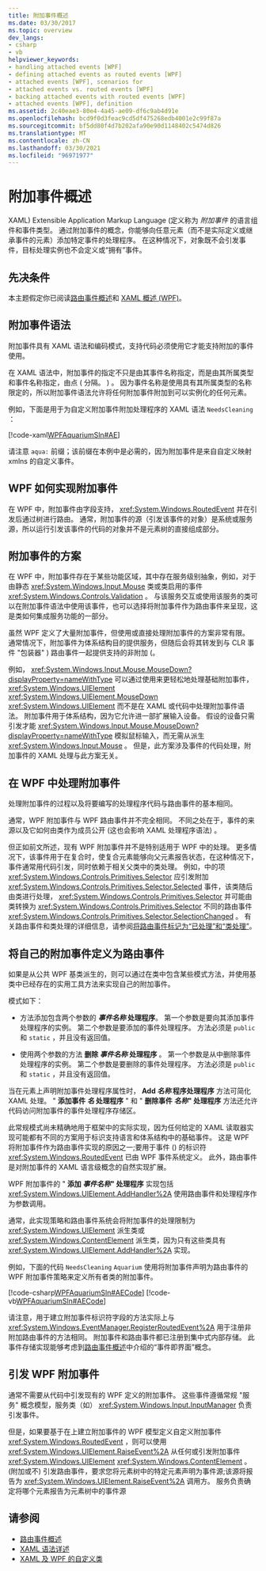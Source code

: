 ```yaml
---
title: 附加事件概述
ms.date: 03/30/2017
ms.topic: overview
dev_langs:
- csharp
- vb
helpviewer_keywords:
- handling attached events [WPF]
- defining attached events as routed events [WPF]
- attached events [WPF], scenarios for
- attached events vs. routed events [WPF]
- backing attached events with routed events [WPF]
- attached events [WPF], definition
ms.assetid: 2c40eae3-80e4-4a45-ae09-df6c9ab4d91e
ms.openlocfilehash: bcd9f0d3feac9cd5df475268edb4001e2c99f87a
ms.sourcegitcommit: bf5dd80f4d7b202afa90e90d1148402c5474d826
ms.translationtype: MT
ms.contentlocale: zh-CN
ms.lasthandoff: 03/30/2021
ms.locfileid: "96971977"
---
```

# <a name="attached-events-overview"></a>附加事件概述

XAML) Extensible Application Markup Language (定义称为 *附加事件* 的语言组件和事件类型。 通过附加事件的概念，你能够向任意元素（而不是实际定义或继承事件的元素）添加特定事件的处理程序。 在这种情况下，对象既不会引发事件，目标处理实例也不会定义或“拥有”事件。  

<a name="prerequisites"></a>
## <a name="prerequisites"></a>先决条件  
 本主题假定你已阅读[路由事件概述](routed-events-overview.md)和 [XAML 概述 (WPF)](/dotnet/desktop-wpf/fundamentals/xaml)。  
  
<a name="Syntax"></a>
## <a name="attached-event-syntax"></a>附加事件语法  
 附加事件具有 XAML 语法和编码模式，支持代码必须使用它才能支持附加的事件使用。  
  
 在 XAML 语法中，附加事件的指定不只是由其事件名称指定，而是由其所属类型和事件名称指定，由点 ( 分隔。 ) 。 因为事件名称是使用具有其所属类型的名称限定的，所以附加事件语法允许将任何附加事件附加到可以实例化的任何元素。  
  
 例如，下面是用于为自定义附加事件附加处理程序的 XAML 语法 `NeedsCleaning` ：  
  
 [!code-xaml[WPFAquariumSln#AE](~/samples/snippets/csharp/VS_Snippets_Wpf/WPFAquariumSln/CSharp/WPFAquarium/Window1.xaml#ae)]  
  
 请注意 `aqua:` 前缀；该前缀在本例中是必需的，因为附加事件是来自自定义映射 xmlns 的自定义事件。  
  
<a name="WPFImplements"></a>
## <a name="how-wpf-implements-attached-events"></a>WPF 如何实现附加事件

在 WPF 中，附加事件由字段支持， <xref:System.Windows.RoutedEvent> 并在引发后通过树进行路由。 通常，附加事件的源（引发该事件的对象）是系统或服务源，所以运行引发该事件的代码的对象并不是元素树的直接组成部分。  
  
<a name="Scenarios"></a>
## <a name="scenarios-for-attached-events"></a>附加事件的方案  
 在 WPF 中，附加事件存在于某些功能区域，其中存在服务级别抽象，例如，对于由静态 <xref:System.Windows.Input.Mouse> 类或类启用的事件 <xref:System.Windows.Controls.Validation> 。 与该服务交互或使用该服务的类可以在附加事件语法中使用该事件，也可以选择将附加事件作为路由事件来呈现，这是类如何集成服务功能的一部分。  
  
 虽然 WPF 定义了大量附加事件，但使用或直接处理附加事件的方案非常有限。 通常情况下，附加事件为体系结构目的提供服务，但随后会将其转发到与 CLR 事件 "包装器" ) 路由事件一起提供支持的非附加 (。  
  
 例如， <xref:System.Windows.Input.Mouse.MouseDown?displayProperty=nameWithType> 可以通过使用来更轻松地处理基础附加事件， <xref:System.Windows.UIElement> <xref:System.Windows.UIElement.MouseDown> <xref:System.Windows.UIElement> 而不是在 XAML 或代码中处理附加事件语法。 附加事件用于体系结构，因为它允许进一部扩展输入设备。 假设的设备只需引发才能 <xref:System.Windows.Input.Mouse.MouseDown?displayProperty=nameWithType> 模拟鼠标输入，而无需从派生 <xref:System.Windows.Input.Mouse> 。 但是，此方案涉及事件的代码处理，附加事件的 XAML 处理与此方案无关。  
  
<a name="Handling"></a>
## <a name="handling-an-attached-event-in-wpf"></a>在 WPF 中处理附加事件  
 处理附加事件的过程以及将要编写的处理程序代码与路由事件的基本相同。  
  
 通常，WPF 附加事件与 WPF 路由事件并不完全相同。 不同之处在于，事件的来源以及它如何由类作为成员公开 (这也会影响 XAML 处理程序语法) 。  
  
 但正如前文所述，现有 WPF 附加事件并不是特别适用于 WPF 中的处理。 更多情况下，该事件用于在复合时，使复合元素能够向父元素报告状态，在这种情况下，事件通常用代码引发，同时依赖于相关父类中的类处理。 例如，中的项 <xref:System.Windows.Controls.Primitives.Selector> 应引发附加 <xref:System.Windows.Controls.Primitives.Selector.Selected> 事件，该类随后由类进行处理， <xref:System.Windows.Controls.Primitives.Selector> 并可能由类转换为 <xref:System.Windows.Controls.Primitives.Selector> 不同的路由事件 <xref:System.Windows.Controls.Primitives.Selector.SelectionChanged> 。 有关路由事件和类处理的详细信息，请参阅[将路由事件标记为“已处理”和“类处理”](marking-routed-events-as-handled-and-class-handling.md)。  
  
<a name="Custom"></a>
## <a name="defining-your-own-attached-events-as-routed-events"></a>将自己的附加事件定义为路由事件  
 如果是从公共 WPF 基类派生的，则可以通过在类中包含某些模式方法，并使用基类中已经存在的实用工具方法来实现自己的附加事件。  
  
 模式如下：  
  
- 方法添加包含两个参数的 __*事件名称* 处理程序__。 第一个参数是要向其添加事件处理程序的实例。 第二个参数是要添加的事件处理程序。 方法必须是 `public` 和 `static` ，并且没有返回值。  
  
- 使用两个参数的方法 __删除 *事件名称* 处理程序__ 。 第一个参数是从中删除事件处理程序的实例。 第二个参数是要删除的事件处理程序。 方法必须是 `public` 和 `static` ，并且没有返回值。  
  
 当在元素上声明附加事件处理程序属性时， __Add *名称* 程序处理程序__ 方法可简化 XAML 处理。 " __添加事件 *名* 处理程序__ " 和 " __删除事件 *名称*" 处理程序__ 方法还允许代码访问附加事件的事件处理程序存储区。  
  
 此常规模式尚未精确地用于框架中的实际实现，因为任何给定的 XAML 读取器实现可能都有不同的方案用于标识支持语言和体系结构中的基础事件。 这是 WPF 将附加事件作为路由事件实现的原因之一;要用于事件 () 的标识符 <xref:System.Windows.RoutedEvent> 已由 WPF 事件系统定义。 此外，路由事件是对附加事件的 XAML 语言级概念的自然实现扩展。  
  
 WPF 附加事件的 " __添加 *事件名称*" 处理程序__ 实现包括 <xref:System.Windows.UIElement.AddHandler%2A> 使用路由事件和处理程序作为参数调用。  
  
 通常，此实现策略和路由事件系统会将附加事件的处理限制为 <xref:System.Windows.UIElement> 派生类或 <xref:System.Windows.ContentElement> 派生类，因为只有这些类具有 <xref:System.Windows.UIElement.AddHandler%2A> 实现。  
  
 例如，下面的代码 `NeedsCleaning` `Aquarium` 使用将附加事件声明为路由事件的 WPF 附加事件策略来定义所有者类的附加事件。  
  
 [!code-csharp[WPFAquariumSln#AECode](~/samples/snippets/csharp/VS_Snippets_Wpf/WPFAquariumSln/CSharp/WPFAquariumObjects/Class1.cs#aecode)]
 [!code-vb[WPFAquariumSln#AECode](~/samples/snippets/visualbasic/VS_Snippets_Wpf/WPFAquariumSln/visualbasic/wpfaquariumobjects/class1.vb#aecode)]  
  
 请注意，用于建立附加事件标识符字段的方法实际上与 <xref:System.Windows.EventManager.RegisterRoutedEvent%2A> 用于注册非附加路由事件的方法相同。 附加事件和路由事件都已注册到集中式内部存储。 此事件存储实现能够考虑到[路由事件概述](routed-events-overview.md)中介绍的“事件即界面”概念。  
  
<a name="Raising"></a>
## <a name="raising-a-wpf-attached-event"></a>引发 WPF 附加事件  
 通常不需要从代码中引发现有的 WPF 定义的附加事件。 这些事件遵循常规 "服务" 概念模型，服务类（如） <xref:System.Windows.Input.InputManager> 负责引发事件。  
  
 但是，如果要基于在上建立附加事件的 WPF 模型定义自定义附加事件 <xref:System.Windows.RoutedEvent> ，则可以使用 <xref:System.Windows.UIElement.RaiseEvent%2A> 从任何或引发附加事件 <xref:System.Windows.UIElement> <xref:System.Windows.ContentElement> 。  (附加或不) 引发路由事件，要求您将元素树中的特定元素声明为事件源;该源将报告为 <xref:System.Windows.UIElement.RaiseEvent%2A> 调用方。 服务负责确定将哪个元素报告为元素树中的事件源  
  
## <a name="see-also"></a>请参阅

- [路由事件概述](routed-events-overview.md)
- [XAML 语法详述](xaml-syntax-in-detail.md)
- [XAML 及 WPF 的自定义类](xaml-and-custom-classes-for-wpf.md)
